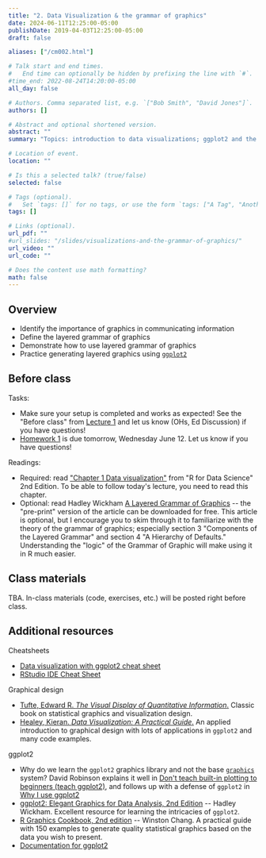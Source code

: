 ```yaml
---
title: "2. Data Visualization & the grammar of graphics"
date: 2024-06-11T12:25:00-05:00
publishDate: 2019-04-03T12:25:00-05:00
draft: false

aliases: ["/cm002.html"]

# Talk start and end times.
#   End time can optionally be hidden by prefixing the line with `#`.
#time_end: 2022-08-24T14:20:00-05:00
all_day: false

# Authors. Comma separated list, e.g. `["Bob Smith", "David Jones"]`.
authors: []

# Abstract and optional shortened version.
abstract: ""
summary: "Topics: introduction to data visualizations; ggplot2 and the grammar of graphics; coding style"

# Location of event.
location: ""

# Is this a selected talk? (true/false)
selected: false

# Tags (optional).
#   Set `tags: []` for no tags, or use the form `tags: ["A Tag", "Another Tag"]` for one or more tags.
tags: []

# Links (optional).
url_pdf: ""
#url_slides: "/slides/visualizations-and-the-grammar-of-graphics/"
url_video: ""
url_code: ""

# Does the content use math formatting?
math: false
---
```




## Overview

* Identify the importance of graphics in communicating information
* Define the layered grammar of graphics
* Demonstrate how to use layered grammar of graphics
* Practice generating layered graphics using [`ggplot2`](https://github.com/hadley/ggplot2)


## Before class

Tasks:

* Make sure your setup is completed and works as expected! See the "Before class" from [Lecture 1](https://computing-soc-sci.netlify.app/syllabus/1.-introduction-to-the-course-and-software-setup/) and let us know (OHs, Ed Discussion) if you have questions!
* [Homework 1](https://computing-soc-sci.netlify.app/homework/edit-readme/) is due tomorrow, Wednesday June 12. Let us know if you have questions!

Readings:

* Required: read ["Chapter 1 Data visualization"](https://r4ds.hadley.nz/data-visualize) from "R for Data Science" 2nd Edition. To be able to follow today's lecture, you need to read this chapter. 
* Optional: read Hadley Wickham [A Layered Grammar of Graphics](https://vita.had.co.nz/papers/layered-grammar.html) -- the "pre-print" version of the article can be downloaded for free. This article is optional, but I encourage you to skim through it to familiarize with the theory of the grammar of graphics; especially section 3 "Components of the Layered Grammar" and section 4 "A Hierarchy of Defaults." Understanding the "logic" of the Grammar of Graphic will make using it in R much easier.
    

## Class materials

TBA. In-class materials (code, exercises, etc.) will be posted right before class.

<!--
* [The Grammar of Graphics](/notes/grammar-of-graphics/)
* Run the code below in your console to download today’s materials (practice generating graphics with ggplot2): `usethis::use_course("css-materials/grammar-of-graphics")`[^local]
Exercise solutions can be found [here](https://jrnold.github.io/r4ds-exercise-solutions/).
-->

## Additional resources

Cheatsheets
* [Data visualization with ggplot2 cheat sheet](https://raw.githubusercontent.com/rstudio/cheatsheets/main/data-visualization.pdf)
* [RStudio IDE Cheat Sheet](https://raw.githubusercontent.com/rstudio/cheatsheets/main/rstudio-ide.pdf)

Graphical design
* [Tufte, Edward R. *The Visual Display of Quantitative Information*.](https://www.edwardtufte.com/tufte/books_vdqi) Classic book on statistical graphics and visualization design.
* [Healey, Kieran. *Data Visualization: A Practical Guide*.](https://socviz.co/) An applied introduction to graphical design with lots of applications in `ggplot2` and many code examples.

ggplot2
* Why do we learn the `ggplot2` graphics library and not the base [`graphics`](https://cran.r-project.org/web/views/Graphics.html) system? David Robinson explains it well in [Don't teach built-in plotting to beginners (teach ggplot2)](http://varianceexplained.org/r/teach_ggplot2_to_beginners/), and follows up with a defense of `ggplot2` in [Why I use ggplot2](http://varianceexplained.org/r/why-I-use-ggplot2/)
* [ggplot2: Elegant Graphics for Data Analysis, 2nd Edition](https://ggplot2-book.org/) -- Hadley Wickham. Excellent resource for learning the intricacies of `ggplot2`.
* [R Graphics Cookbook, 2nd edition](https://r-graphics.org/) -- Winston Chang. A practical guide with 150 examples to generate quality statistical graphics based on the data you wish to present.
* [Documentation for ggplot2](https://ggplot2.tidyverse.org/index.html)


[^local]: If you are using R from your local machine: make sure you have installed "usethis" (see Lecture 1 footnote to install it) and  "gapminder" by typing `install.packages("gapminder")` in your console 

<!--
Optional:
* [How to build a complicated, layered graphic](/notes/minard/)
* [Exploring Minard's 1812 plot with `ggplot2`](https://github.com/andrewheiss/fancy-minard) - a much fancier (and more complex) version
-->
